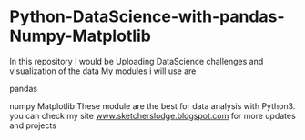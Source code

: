 # Python-DataScience-with-pandas-Numpy-Matplotlib
In this repository I would be Uploading DataScience challenges and visualization of the data
My modules i will use are

pandas

numpy
Matplotlib
These module are the best for data analysis with Python3.
you can check my site www.sketcherslodge.blogspot.com for more updates and projects
